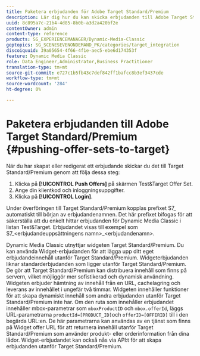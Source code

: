 ```yaml
---
title: Paketera erbjudanden för Adobe Target Standard/Premium
description: Lär dig hur du kan skicka erbjudanden till Adobe Target Standard/Premium.
uuid: 8c895a7c-21b4-4d85-8b0b-a3d2a420bf2e
contentOwner: admin
content-type: reference
products: SG_EXPERIENCEMANAGER/Dynamic-Media-Classic
geptopics: SG_SCENESEVENONDEMAND_PK/categories/target_integration
discoiquuid: 39a05654-4f66-4f1e-aec5-ebe6d174353f
feature: Dynamic Media Classic
role: Data Engineer,Administrator,Business Practitioner
translation-type: tm+mt
source-git-commit: e727c1b5fb43c7def842ff1bafcc8b3ef3437cde
workflow-type: tm+mt
source-wordcount: '284'
ht-degree: 0%

---
```



# Paketera erbjudanden till Adobe Target Standard/Premium {#pushing-offer-sets-to-target}

När du har skapat eller redigerat ett erbjudande skickar du det till Target Standard/Premium genom att följa dessa steg:

1. Klicka på **[!UICONTROL Push Offers]** på skärmen Test&amp;Target Offer Set.
1. Ange din klientkod och inloggningsuppgifter.
1. Klicka på **[!UICONTROL Login]**.

Under överföringen till Target Standard/Premium kopplas prefixet S7_ automatiskt till början av erbjudandenamnen. Det här prefixet bifogas för att säkerställa att du enkelt hittar erbjudanden för Dynamic Media Classic i listan Test&amp;Target. Erbjudandet visas till exempel som S7_&lt;erbjudandeuppsättningens namn>_&lt;erbjudandenamn>.

Dynamic Media Classic utnyttjar widgeten Target Standard/Premium. Du kan använda Widget-erbjudanden för att lägga upp ditt eget erbjudandeinnehåll utanför Target Standard/Premium. Widgeterbjudanden liknar standarderbjudanden som ligger utanför Target Standard/Premium. De gör att Target Standard/Premium kan distribuera innehåll som finns på servern, vilket möjliggör mer sofistikerad och dynamisk användning. Widgeten erbjuder hämtning av innehåll från en URL, cachelagring och leverans av innehållet i ungefär två timmar. Widgeten innehåller funktioner för att skapa dynamiskt innehåll som andra erbjudanden utanför Target Standard/Premium inte har. Om den ruta som innehåller erbjudandet innehåller mbox-parametrar som `mboxProductID` och `mbox.offerId`, läggs URL-parametrarna `productId=[PRODUCT_ID]`och `offerID=[OFFERID]` till i den begärda URL:en. De här parametrarna kan användas av en tjänst som finns på Widget offer URL för att returnera innehåll utanför Target Standard/Premium som använder produkt- eller orderinformation från dina lådor. Widget-erbjudandet kan också nås via API:t för att skapa erbjudanden utanför Target Standard/Premium.
